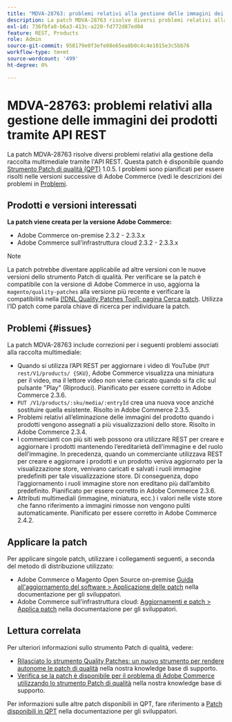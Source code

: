 ```yaml
---
title: "MDVA-28763: problemi relativi alla gestione delle immagini dei prodotti tramite API REST"
description: La patch MDVA-28763 risolve diversi problemi relativi alla gestione della raccolta multimediale tramite l'API REST. Questa patch è disponibile quando è installato [Quality Patches Tool (QPT)](/help/announcements/adobe-commerce-announcements/magento-quality-patches-released-new-tool-to-self-serve-quality-patches.md) 1.0.5. I problemi sono pianificati per essere risolti nelle versioni successive di Adobe Commerce.
exl-id: 736fbfa8-b6a3-413c-a220-fd772d87ed04
feature: REST, Products
role: Admin
source-git-commit: 958179e0f3efe08e65ea8b0c4c4e1015e3c5bb76
workflow-type: tm+mt
source-wordcount: '499'
ht-degree: 0%

---
```


# MDVA-28763: problemi relativi alla gestione delle immagini dei prodotti tramite API REST

La patch MDVA-28763 risolve diversi problemi relativi alla gestione della raccolta multimediale tramite l&#39;API REST. Questa patch è disponibile quando [Strumento Patch di qualità (QPT)](/help/announcements/adobe-commerce-announcements/magento-quality-patches-released-new-tool-to-self-serve-quality-patches.md) 1.0.5. I problemi sono pianificati per essere risolti nelle versioni successive di Adobe Commerce (vedi le descrizioni dei problemi in [Problemi](#issues).

## Prodotti e versioni interessati

**La patch viene creata per la versione Adobe Commerce:**

* Adobe Commerce on-premise 2.3.2 - 2.3.3.x
* Adobe Commerce sull’infrastruttura cloud 2.3.2 - 2.3.3.x

>[!NOTE]
>
>La patch potrebbe diventare applicabile ad altre versioni con le nuove versioni dello strumento Patch di qualità. Per verificare se la patch è compatibile con la versione di Adobe Commerce in uso, aggiorna la `magento/quality-patches` alla versione più recente e verificare la compatibilità nella [[!DNL Quality Patches Tool]: pagina Cerca patch](https://devdocs.magento.com/quality-patches/tool.html#patch-grid). Utilizza l’ID patch come parola chiave di ricerca per individuare la patch.

## Problemi {#issues}

La patch MDVA-28763 include correzioni per i seguenti problemi associati alla raccolta multimediale:

* Quando si utilizza l’API REST per aggiornare i video di YouTube (`PUT rest/V1/products/ {SKU}`, Adobe Commerce visualizza una miniatura per il video, ma il lettore video non viene caricato quando si fa clic sul pulsante &quot;Play&quot; (Riproduci). Pianificato per essere corretto in Adobe Commerce 2.3.6.
* `PUT /V1/products/:sku/media/:entryId` crea una nuova voce anziché sostituire quella esistente. Risolto in Adobe Commerce 2.3.5.
* Problemi relativi all’eliminazione delle immagini del prodotto quando i prodotti vengono assegnati a più visualizzazioni dello store. Risolto in Adobe Commerce 2.3.4.
* I commercianti con più siti web possono ora utilizzare REST per creare e aggiornare i prodotti mantenendo l’ereditarietà dell’immagine e del ruolo dell’immagine. In precedenza, quando un commerciante utilizzava REST per creare e aggiornare i prodotti e un prodotto veniva aggiornato per la visualizzazione store, venivano caricati e salvati i ruoli immagine predefiniti per tale visualizzazione store. Di conseguenza, dopo l’aggiornamento i ruoli immagine store non ereditano più dall’ambito predefinito. Pianificato per essere corretto in Adobe Commerce 2.3.6.
* Attributi multimediali (immagine, miniatura, ecc.) i valori nelle viste store che fanno riferimento a immagini rimosse non vengono puliti automaticamente. Pianificato per essere corretto in Adobe Commerce 2.4.2.

## Applicare la patch

Per applicare singole patch, utilizzare i collegamenti seguenti, a seconda del metodo di distribuzione utilizzato:

* Adobe Commerce o Magento Open Source on-premise [Guida all&#39;aggiornamento del software > Applicazione delle patch](https://devdocs.magento.com/guides/v2.4/comp-mgr/patching/mqp.html) nella documentazione per gli sviluppatori.
* Adobe Commerce sull’infrastruttura cloud: [Aggiornamenti e patch > Applica patch](https://devdocs.magento.com/cloud/project/project-patch.html) nella documentazione per gli sviluppatori.

## Lettura correlata

Per ulteriori informazioni sullo strumento Patch di qualità, vedere:

* [Rilasciato lo strumento Quality Patches: un nuovo strumento per rendere autonome le patch di qualità](/help/announcements/adobe-commerce-announcements/magento-quality-patches-released-new-tool-to-self-serve-quality-patches.md) nella nostra knowledge base di supporto.
* [Verifica se la patch è disponibile per il problema di Adobe Commerce utilizzando lo strumento Patch di qualità](/help/support-tools/patches-available-in-qpt-tool/check-patch-for-magento-issue-with-magento-quality-patches.md) nella nostra knowledge base di supporto.

Per informazioni sulle altre patch disponibili in QPT, fare riferimento a [Patch disponibili in QPT](https://devdocs.magento.com/quality-patches/tool.html#patch-grid) nella documentazione per gli sviluppatori.
